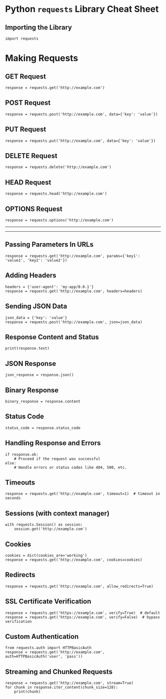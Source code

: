 # Python `requests` Library Cheat Sheet

## Importing the Library
```
import requests
```
# Making Requests
## GET Request
```
response = requests.get('http://example.com')
```
## POST Request
```
response = requests.post('http://example.com', data={'key': 'value'})
```
## PUT Request
```
response = requests.put('http://example.com', data={'key': 'value'})
```
## DELETE Request
```
response = requests.delete('http://example.com')
```
## HEAD Request
```
response = requests.head('http://example.com')
```
## OPTIONS Request
```
response = requests.options('http://example.com')
```
---------------------------------------------------
--------------------------------------------------
## Passing Parameters In URLs
```
response = requests.get('http://example.com', params={'key1': 'value1', 'key2': 'value2'})
```
## Adding Headers
```
headers = {'user-agent': 'my-app/0.0.1'}
response = requests.get('http://example.com', headers=headers)
```
## Sending JSON Data
```
json_data = {'key': 'value'}
response = requests.post('http://example.com', json=json_data)
```
## Response Content and Status
```
print(response.text)
```
## JSON Response
```
json_response = response.json()
```
## Binary Response
```
binary_response = response.content
```
## Status Code
```
status_code = response.status_code
```
## Handling Response and Errors
```
if response.ok:
    # Proceed if the request was successful
else:
    # Handle errors or status codes like 404, 500, etc.
```
## Timeouts
```
response = requests.get('http://example.com', timeout=1)  # timeout in seconds
```
## Sessions (with context manager)
```
with requests.Session() as session:
    session.get('http://example.com')
```
## Cookies
```
cookies = dict(cookies_are='working')
response = requests.get('http://example.com', cookies=cookies)
```
## Redirects
```
response = requests.get('http://example.com', allow_redirects=True)
```
## SSL Certificate Verification
```
response = requests.get('https://example.com', verify=True)  # default
response = requests.get('https://example.com', verify=False)  # bypass verification
```
## Custom Authentication
```
from requests.auth import HTTPBasicAuth
response = requests.get('http://example.com', auth=HTTPBasicAuth('user', 'pass'))
```
## Streaming and Chunked Requests
```
response = requests.get('http://example.com', stream=True)
for chunk in response.iter_content(chunk_size=128):
    print(chunk)
```
